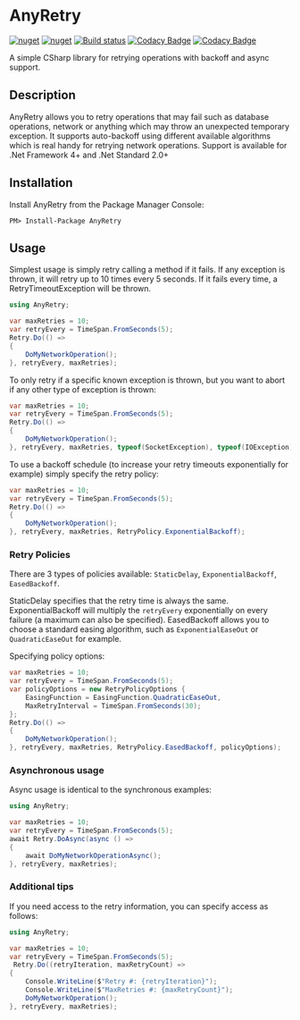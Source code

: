 # AnyRetry

[![nuget](https://img.shields.io/nuget/v/AnyRetry.svg)](https://www.nuget.org/packages/AnyRetry/)
[![nuget](https://img.shields.io/nuget/dt/AnyRetry.svg)](https://www.nuget.org/packages/AnyRetry/)
[![Build status](https://ci.appveyor.com/api/projects/status/25qjrjyhxv8t3dm7?svg=true)](https://ci.appveyor.com/project/MichaelBrown/anyretry)
[![Codacy Badge](https://api.codacy.com/project/badge/Grade/c933a86542a844889cdd64df99328b09)](https://www.codacy.com/app/replaysMike/AnyRetry?utm_source=github.com&amp;utm_medium=referral&amp;utm_content=replaysMike/AnyRetry&amp;utm_campaign=Badge_Grade)
[![Codacy Badge](https://api.codacy.com/project/badge/Coverage/c933a86542a844889cdd64df99328b09)](https://www.codacy.com/app/replaysMike/AnyRetry?utm_source=github.com&utm_medium=referral&utm_content=replaysMike/AnyRetry&utm_campaign=Badge_Coverage)

A simple CSharp library for retrying operations with backoff and async support.

## Description

AnyRetry allows you to retry operations that may fail such as database operations, network or anything which may throw an unexpected temporary exception. It supports auto-backoff using different available algorithms which is real handy for retrying network operations. Support is available for .Net Framework 4+ and .Net Standard 2.0+

## Installation
Install AnyRetry from the Package Manager Console:
```
PM> Install-Package AnyRetry
```

## Usage

Simplest usage is simply retry calling a method if it fails.
If any exception is thrown, it will retry up to 10 times every 5 seconds. If it fails every time, a RetryTimeoutException will be thrown.

```csharp
using AnyRetry;

var maxRetries = 10;
var retryEvery = TimeSpan.FromSeconds(5);
Retry.Do(() =>
{
    DoMyNetworkOperation();
}, retryEvery, maxRetries);

```

To only retry if a specific known exception is thrown, but you want to abort if any other type of exception is thrown:

```csharp
var maxRetries = 10;
var retryEvery = TimeSpan.FromSeconds(5);
Retry.Do(() =>
{
    DoMyNetworkOperation();
}, retryEvery, maxRetries, typeof(SocketException), typeof(IOException));
```

To use a backoff schedule (to increase your retry timeouts exponentially for example) simply specify the retry policy:
```csharp
var maxRetries = 10;
var retryEvery = TimeSpan.FromSeconds(5);
Retry.Do(() =>
{
    DoMyNetworkOperation();
}, retryEvery, maxRetries, RetryPolicy.ExponentialBackoff);
```

### Retry Policies

There are 3 types of policies available: `StaticDelay`, `ExponentialBackoff`, `EasedBackoff`. 

StaticDelay specifies that the retry time is always the same. ExponentialBackoff will multiply the `retryEvery` exponentially on every failure (a maximum can also be specified). EasedBackoff allows you to choose a standard easing algorithm, such as `ExponentialEaseOut` or `QuadraticEaseOut` for example.

Specifying policy options:
```csharp
var maxRetries = 10;
var retryEvery = TimeSpan.FromSeconds(5);
var policyOptions = new RetryPolicyOptions { 
    EasingFunction = EasingFunction.QuadraticEaseOut,
    MaxRetryInterval = TimeSpan.FromSeconds(30);
};
Retry.Do(() =>
{
    DoMyNetworkOperation();
}, retryEvery, maxRetries, RetryPolicy.EasedBackoff, policyOptions);
```

### Asynchronous usage

Async usage is identical to the synchronous examples:

```csharp
using AnyRetry;

var maxRetries = 10;
var retryEvery = TimeSpan.FromSeconds(5);
await Retry.DoAsync(async () =>
{
    await DoMyNetworkOperationAsync();
}, retryEvery, maxRetries);
```

### Additional tips

If you need access to the retry information, you can specify access as follows:

```csharp
using AnyRetry;

var maxRetries = 10;
var retryEvery = TimeSpan.FromSeconds(5);
 Retry.Do((retryIteration, maxRetryCount) =>
{
    Console.WriteLine($"Retry #: {retryIteration}");
    Console.WriteLine($"MaxRetries #: {maxRetryCount}");
    DoMyNetworkOperation();
}, retryEvery, maxRetries);
```
